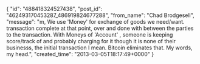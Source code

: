  {
   "id": "488418324527438",
   "post_id": "462493170453287_486919824677288",
   "from_name": "Chad Brodgesell",
   "message": "m, We use 'Money' for exchange of goods we need/want. transaction complete at that point, over and done with between the parties to the transaction. With Moneys of 'Account' , someone is keeping score/track of and probably charging for it though it is none of their businesss, the initial transaction I mean. Bitcoin eliminates that. My words, my head.",
   "created_time": "2013-03-05T18:17:49+0000"
 }
